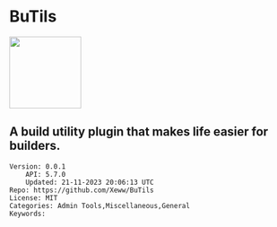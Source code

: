 # BuTils
<img src="https://raw.githubusercontent.com/Xeww/BuTils/27d700fd9d3ba0b928cd0ccd53037df99377fae1/icon.png" width="128" height="128" />

## A build utility plugin that makes life easier for builders.
```properties
Version: 0.0.1
    API: 5.7.0
    Updated: 21-11-2023 20:06:13 UTC
Repo: https://github.com/Xeww/BuTils
License: MIT
Categories: Admin Tools,Miscellaneous,General
Keywords: 
```